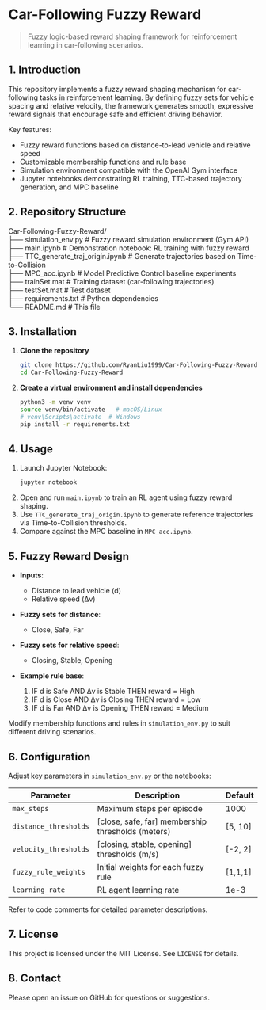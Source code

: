 # Car-Following Fuzzy Reward

> Fuzzy logic-based reward shaping framework for reinforcement learning in car-following scenarios.

## 1. Introduction

This repository implements a fuzzy reward shaping mechanism for car-following tasks in reinforcement learning. By defining fuzzy sets for vehicle spacing and relative velocity, the framework generates smooth, expressive reward signals that encourage safe and efficient driving behavior.

Key features:
- Fuzzy reward functions based on distance-to-lead vehicle and relative speed
- Customizable membership functions and rule base
- Simulation environment compatible with the OpenAI Gym interface
- Jupyter notebooks demonstrating RL training, TTC-based trajectory generation, and MPC baseline

## 2. Repository Structure

Car-Following-Fuzzy-Reward/  
├── simulation_env.py               # Fuzzy reward simulation environment (Gym API)  
├── main.ipynb                      # Demonstration notebook: RL training with fuzzy reward  
├── TTC_generate_traj_origin.ipynb  # Generate trajectories based on Time-to-Collision  
├── MPC_acc.ipynb                   # Model Predictive Control baseline experiments  
├── trainSet.mat                    # Training dataset (car-following trajectories)  
├── testSet.mat                     # Test dataset  
├── requirements.txt                # Python dependencies  
└── README.md                       # This file

## 3. Installation

1. **Clone the repository**  
   ```bash
   git clone https://github.com/RyanLiu1999/Car-Following-Fuzzy-Reward.git
   cd Car-Following-Fuzzy-Reward
   ```

2. **Create a virtual environment and install dependencies**  
   ```bash
   python3 -m venv venv
   source venv/bin/activate   # macOS/Linux
   # venv\Scripts\activate  # Windows
   pip install -r requirements.txt
   ```

## 4. Usage

1. Launch Jupyter Notebook:  
   ```bash
   jupyter notebook
   ```
2. Open and run `main.ipynb` to train an RL agent using fuzzy reward shaping.  
3. Use `TTC_generate_traj_origin.ipynb` to generate reference trajectories via Time-to-Collision thresholds.  
4. Compare against the MPC baseline in `MPC_acc.ipynb`.

## 5. Fuzzy Reward Design

- **Inputs**:  
  - Distance to lead vehicle (d)  
  - Relative speed (Δv)  

- **Fuzzy sets for distance**:  
  - Close, Safe, Far  

- **Fuzzy sets for relative speed**:  
  - Closing, Stable, Opening  

- **Example rule base**:  
  1. IF d is Safe AND Δv is Stable THEN reward = High  
  2. IF d is Close AND Δv is Closing THEN reward = Low  
  3. IF d is Far AND Δv is Opening THEN reward = Medium  

Modify membership functions and rules in `simulation_env.py` to suit different driving scenarios.

## 6. Configuration

Adjust key parameters in `simulation_env.py` or the notebooks:

| Parameter                 | Description                                      | Default  |
|---------------------------|--------------------------------------------------|----------|
| `max_steps`               | Maximum steps per episode                        | 1000     |
| `distance_thresholds`     | [close, safe, far] membership thresholds (meters)| [5, 10]  |
| `velocity_thresholds`     | [closing, stable, opening] thresholds (m/s)      | [-2, 2]  |
| `fuzzy_rule_weights`      | Initial weights for each fuzzy rule              | [1,1,1]  |
| `learning_rate`           | RL agent learning rate                           | 1e-3     |

Refer to code comments for detailed parameter descriptions.

## 7. License

This project is licensed under the MIT License. See `LICENSE` for details.

## 8. Contact

Please open an issue on GitHub for questions or suggestions.

